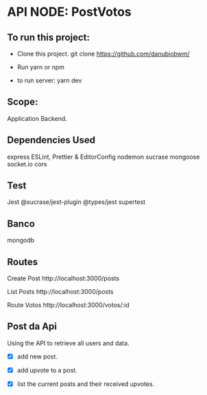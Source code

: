 # API NODE: PostVotos

## To run this project:

- Clone this project.
	git clone https://github.com/danubiobwm/

- Run yarn or npm

- to run server: yarn dev

## Scope:

Application Backend.

## Dependencies Used
express
ESLint, Prettier & EditorConfig
nodemon
sucrase
mongoose
socket.io
cors

## Test
Jest
@sucrase/jest-plugin
@types/jest
supertest

## Banco
mongodb

## Routes

Create Post
http://localhost:3000/posts

List Posts
http://localhost:3000/posts

Route Votos
http://localhost:3000/votos/:id

## Post da Api


Using the API to retrieve all users and data.
- [x] add new post.
- [x] add upvote to a post.
- [x] list the current posts and their received upvotes.



